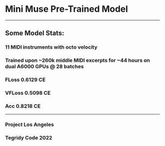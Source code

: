 # Mini Muse Pre-Trained Model

***

## Some Model Stats:

### 11 MIDI instruments with octo velocity

### Trained upon ~260k middle MIDI excerpts for ~44 hours on dual A6000 GPUs @ 28 batches

### FLoss 0.6129 CE
### VFLoss 0.5098 CE
### Acc 0.8218 CE


***

### Project Los Angeles
### Tegridy Code 2022
